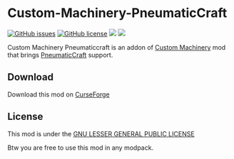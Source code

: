 # Custom-Machinery-PneumaticCraft

[![GitHub issues](https://img.shields.io/github/issues/Frinn38/Custom-Machinery-PneumaticCraft?style=flat-square)](https://github.com/Frinn38/Custom-Machinery-PneumaticCraft/issues)
[![GitHub license](https://img.shields.io/github/license/Frinn38/Custom-Machinery-PneumaticCraft?color=0690ff&style=flat-square)](https://github.com/Frinn38/Custom-Machinery-PneumaticCraft/blob/master/LICENSE.md)
[![](http://cf.way2muchnoise.eu/1093049.svg?badge_style=flat)](https://www.curseforge.com/minecraft/mc-mods/custom-machinery-pneumaticcraft)
[![](https://img.shields.io/discord/842550366763614258?color=7289DA)](https://discord.gg/dw9tjY4eKY)

Custom Machinery Pneumaticcraft is an addon of [Custom Machinery](https://www.curseforge.com/minecraft/mc-mods/custom-machinery) mod that brings [PneumaticCraft](https://www.curseforge.com/minecraft/mc-mods/pneumaticcraft-repressurized) support.

## Download

Download this mod on [CurseForge](https://www.curseforge.com/minecraft/mc-mods/custom-machinery-pneumaticcraft)

## License

This mod is under the [GNU LESSER GENERAL PUBLIC LICENSE](https://www.curseforge.com/project/721079/license)

Btw you are free to use this mod in any modpack.
